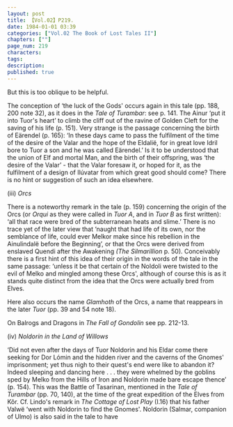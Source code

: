 ```yaml
---
layout: post
title: 【Vol.02】P219.
date: 1984-01-01 03:39
categories: ["Vol.02 The Book of Lost Tales II"]
chapters: [""]
page_num: 219
characters: 
tags: 
description: 
published: true
---
```


<p style="text-indent: 0;">
But this is too oblique to be helpful.
</p>

The conception of ‘the luck of the Gods' occurs again in this tale (pp. 188, 200 note 32), as it does in the <I>Tale of Turambar</I>: see p. 141. The Ainur ‘put it into Tuor's heart’ to climb the cliff out of the ravine of Golden Cleft for the saving of his life (p. 151).
Very strange is the passage concerning the birth of Eärendel (p. 165): ‘In these days came to pass the fulfilment of the time of the desire of the Valar and the hope of the Eldalië, for in great love Idril bore to Tuor a son and he was called Eärendel.’ Is it to be understood that the union of Elf and mortal Man, and the birth of their offspring, was ‘the desire of the Valar’ - that the Valar foresaw it, or hoped for it, as the fulfilment of a design of Ilúvatar from which great good should come? There is no hint or suggestion of such an idea elsewhere.

(iii) <I>Orcs</I>

There is a noteworthy remark in the tale (p. 159) concerning the origin of the Orcs (or <I>Orqui</I> as they were called in <I>Tuor A</I>, and in <I>Tuor B</I> as first written): ‘all that race were bred of the subterranean heats and slime.’ There is no trace yet of the later view that ‘naught that had life of its own, nor the semblance of life, could ever Melkor make since his rebellion in the Ainulindalë before the Beginning’, or that the Orcs were derived from enslaved Quendi after the Awakening <I>(The Silmarillion</I> p. 50). Conceivably there is a first hint of this idea of their origin in the words of the tale in the same passage: ‘unless it be that certain of the Noldoli were twisted to the evil of Melko and mingled among these Orcs', although of course this is as it stands quite distinct from the idea that the Orcs were actually bred from Elves.

Here also occurs the name <I>Glamhoth</I> of the Orcs, a name that reappears in the later <I>Tuor</I> (pp. 39 and 54 note 18).

On Balrogs and Dragons in <I>The Fall of Gondolin</I> see pp. 212-13.

(iv) <I>Noldorin in the Land of Willows</I>

‘Did not even after the days of Tuor Noldorin and his Eldar come there seeking for Dor Lómin and the hidden river and the caverns of the Gnomes' imprisonment; yet thus nigh to their quest's end were like to abandon it? Indeed sleeping and dancing here . . . they were whelmed by the goblins sped by Melko from the Hills of Iron and Noldorin made bare escape thence’ (p. 154). This was the Battle of Tasarinan, mentioned in the <I>Tale of Turambar</I> (pp. 70, 140), at the time of the great expedition of the Elves from Kôr. Cf. Lindo's remark in <I>The Cottage of Lost Play</I> (I.16) that his father Valwë ‘went with Noldorin to find the Gnomes'. Noldorin (Salmar, companion of Ulmo) is also said in the tale to have

